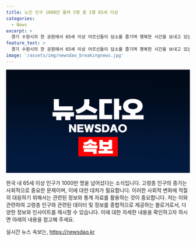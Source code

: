 ```yaml
---
title: 노인 인구 1000만 돌파 5명 중 1명 65세 이상
categories:
  - News
excerpt: >
  경기 수원시의 한 공원에서 65세 이상 어르신들이 담소를 즐기며 행복한 시간을 보내고 있는 가운데, 국내 65세 이상 주민등록인구가 1000만 명을 넘어섰다는 소식이 전해졌다. 해당 인구는 전체 주민등록인구의 거의 20%를 차지하고 있어 사회적인 관심을 끌고 있다.
feature_text: >
  경기 수원시의 한 공원에서 65세 이상 어르신들이 담소를 즐기며 행복한 시간을 보내고 있는 가운데, 국내 65세 이상 주민등록인구가 1000만 명을 넘어섰다는 소식이 전해졌다. 해당 인구는 전체 주민등록인구의 거의 20%를 차지하고 있어 사회적인 관심을 끌고 있다.
image: '/assets/img/newsdao_breakingnews.jpg'
---
```


<p><img src="/assets/img/newsdao_breakingnews.jpg" alt="pcversion 속보" /></p>

<p>한국 내 65세 이상 인구가 1000만 명을 넘어섰다는 소식입니다. 고령층 인구의 증가는 사회적으로 중요한 문제이며, 이에 대한 대처가 필요합니다. 이러한 사회적 변화에 적절히 대응하기 위해서는 관련된 정보와 통계 자료를 활용하는 것이 중요합니다. 저는 이와 관련하여 고령층 인구와 관련된 데이터 및 정보를 종합적으로 제공하는 블로거로서, 다양한 정보와 인사이트를 제시할 수 있습니다. 이에 대한 자세한 내용을 확인하고자 하시면 아래의 내용을 참고해 주세요.</p>
실시간 뉴스 속보는, <a href="https://newsdao.kr" rel="dofollow">https://newsdao.kr</a>


